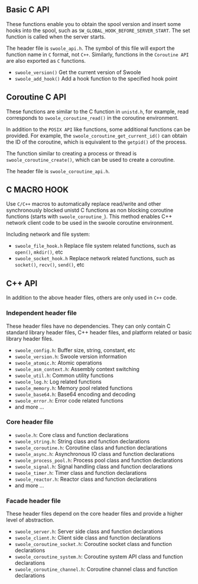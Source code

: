 ## Basic C API
These functions enable you to obtain the spool version and insert some hooks into the spool,
such as `SW_GLOBAL_HOOK_BEFORE_SERVER_START`. The set function is called when the server starts.

The header file is `swoole_api.h`.
The symbol of this file will export the function name in `C` format, not `C++`.
Similarly, functions in the `Coroutine API` are also exported as `C` functions.

- `swoole_version()` Get the current version of Swoole
- `swoole_add_hook()` Add a hook function to the specified hook point

## Coroutine C API

These functions are similar to the C function in `unistd.h`, for example, read corresponds to
`swoole_coroutine_read()` in the coroutine environment.

In addition to the `POSIX API` like functions, some additional functions can be provided.
For example, the `swoole_coroutine_get_current_id()` can obtain the ID of the coroutine,
which is equivalent to the `getpid()` of the process.

The function similar to creating a process or thread is `swoole_coroutine_create()`,
which can be used to create a coroutine.

The header file is `swoole_coroutine_api.h`.

## C MACRO HOOK
Use `C/C++` macros to automatically replace read/write and other synchronously blocked unistd C functions as non blocking
coroutine functions (starts with `swoole_coroutine_`).
This method enables C++ network client code to be used in the swoole coroutine environment.

Including network and file system:

- `swoole_file_hook.h` Replace file system related functions, such as `open()`, `mkdir()`, etc
- `swoole_socket_hook.h` Replace network related functions, such as `socket()`, `recv()`, `send()`, etc

## C++ API

In addition to the above header files, others are only used in `C++` code.

### Independent header file

These header files have no dependencies. They can only contain C standard library header files, C++ header files,
and platform related or basic library header files.

- `swoole_config.h`: Buffer size, string, constant, etc
- `swoole_version.h`: Swoole version information
- `swoole_atomic.h`: Atomic operations
- `swoole_asm_context.h`: Assembly context switching
- `swoole_util.h`: Common utility functions
- `swoole_log.h`: Log related functions
- `swoole_memory.h`: Memory pool related functions
- `swoole_base64.h`: Base64 encoding and decoding
- `swoole_error.h`: Error code related functions
- and more ...

### Core header file
- `swoole.h`: Core class and function declarations
- `swoole_string.h`: String class and function declarations
- `swoole_coroutine.h`: Coroutine class and function declarations
- `swoole_async.h`: Asynchronous IO class and function declarations
- `swoole_process_pool.h`: Process pool class and function declarations
- `swoole_signal.h`: Signal handling class and function declarations
- `swoole_timer.h`: Timer class and function declarations
- `swoole_reactor.h`: Reactor class and function declarations
- and more ...

### Facade header file
These header files depend on the core header files and provide a higher level of abstraction.

- `swoole_server.h`: Server side class and function declarations
- `swoole_client.h`: Client side class and function declarations
- `swoole_coroutine_socket.h`: Coroutine socket class and function declarations
- `swoole_coroutine_system.h`: Coroutine system API class and function declarations
- `swoole_coroutine_channel.h`: Coroutine channel class and function declarations
